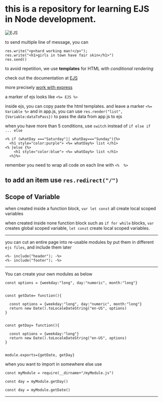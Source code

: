 # this is a repository for learning EJS in Node development.
![EJS](https://ejs.bootcss.com/assets/images/ejs-logo.png)

to send multiple line of message, you can
```
res.write("<p>hard working man!</p>");
res.write("<h1>girls in town have fair skin</h1>")
res.send()
```
to avoid repetition, we use **templates** for HTML with *conditional rendering*

check out the documentation at [EJS](https://ejs.co/)

more precisely [work with express](https://github.com/mde/ejs/wiki/Using-EJS-with-Express)

a marker of ejs looks like `<%= EJS %>`


inside ejs, you can copy paste the html templates. and leave a marker `<%= Variable %>`
and in app.js, you can use `res.render("list", {Variable:dataToPass})` to pass the data from app js to ejs

when you have more than 5 conditions, use `switch` instead of `if else if ... else`

```
<% if (whatDay ==="Saturday"|| whatDay==="Sunday"){%>
  <h1 style="color:purple"> <%= whatDay%> list </h1>
<% }else {%>
    <h1 style="color:blue"> <%= whatDay%> list </h1>
  <%}%>
```
remember you need to wrap all code on each line with `<%  %>`

to add an item use `res.redirect("/")`
-----

## Scope of Variable

when created inside a function block, `var let const` all create local scoped variables

when created inside none function block such as `if for while` blocks, `var` creates global scoped variable, `let const` create local scoped variables.

-------------
you can cut an entire page into re-usable modules by put them in different `ejs files`, and include them later
```
<%- include("header"); -%>
<%- include("footer"); -%>
```
------------------
You can create your own modules as below
```
const options = {weekday:"long", day:"numeric", month:"long"}


const getDate= function(){

  const options = {weekday:"long", day:"numeric", month:"long"}
  return new Date().toLocaleDateString("en-US", options)
}


const getDay= function(){

  const options = {weekday:"long"}
  return new Date().toLocaleDateString("en-US", options)
}


module.exports={getDate, getDay}
```

when you want to import in somewhere else use

```
const myModule = require(__dirname+"/myModule.js")

const day = myModule.getDay()

const day = myModule.getDate()

```
----------------------

